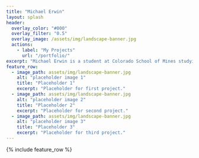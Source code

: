 ```yaml
---
title: "Michael Erwin"
layout: splash
header:
  overlay_color: "#000"
  overlay_filter: "0.5"
  overlay_image: /assets/img/landscape-banner.jpg
  actions:
    - label: "My Projects"
      url: "/portfolio/"
excerpt: "Michael Erwin is a student at Colorado School of Mines studying Mechanical Engineering with a focus in Manufacturing. He also enjoys working on personal technical projects."
feature_row:
  - image_path: assets/img/landscape-banner.jpg
    alt: "placeholder image 1"
    title: "Placeholder 1"
    excerpt: "Placeholder for first project."
  - image_path: assets/img/landscape-banner.jpg
    alt: "placeholder image 2"
    title: "Placeholder 2"
    excerpt: "Placeholder for second project."
  - image_path: assets/img/landscape-banner.jpg
    alt: "placeholder image 3"
    title: "Placeholder 3"
    excerpt: "Placeholder for third project."
---
```


{% include feature_row %}

